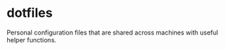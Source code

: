 # dotfiles

Personal configuration files that are shared across machines with useful helper functions. 
